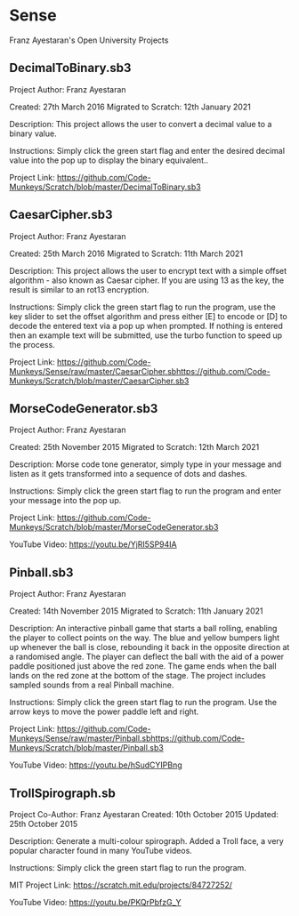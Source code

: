 # Sense
Franz Ayestaran's Open University Projects

DecimalToBinary.sb3
-------------------

Project Author: Franz Ayestaran

Created: 27th March 2016
Migrated to Scratch: 12th January 2021

Description:
This project allows the user to convert a decimal value to a binary value.

Instructions:
Simply click the green start flag and enter the desired decimal value into the pop up to display the binary equivalent.. 

Project Link: https://github.com/Code-Munkeys/Scratch/blob/master/DecimalToBinary.sb3


CaesarCipher.sb3
----------------

Project Author: Franz Ayestaran

Created: 25th March 2016
Migrated to Scratch: 11th March 2021

Description:
This project allows the user to encrypt text with a simple offset algorithm - also known as Caesar cipher. If you are using 13 as the key, the result is similar to an rot13 encryption.

Instructions:
Simply click the green start flag to run the program, use the key slider to set the offset algorithm and press either [E] to encode or [D] to decode the entered text via a pop up when prompted. If nothing is entered then an example text will be submitted, use the turbo function to speed up the process.

Project Link: https://github.com/Code-Munkeys/Sense/raw/master/CaesarCipher.sbhttps://github.com/Code-Munkeys/Scratch/blob/master/CaesarCipher.sb3


MorseCodeGenerator.sb3
----------------------
 
Project Author: Franz Ayestaran

Created: 25th November 2015
Migrated to Scratch: 12th March 2021

Description:
Morse code tone generator, simply type in your message and listen as it gets transformed into a sequence of dots and dashes.

Instructions:
Simply click the green start flag to run the program and enter your message into the pop up.

Project Link: https://github.com/Code-Munkeys/Scratch/blob/master/MorseCodeGenerator.sb3

YouTube Video: https://youtu.be/YjRI5SP94IA


Pinball.sb3
-----------

Project Author: Franz Ayestaran

Created: 14th November 2015 
Migrated to Scratch: 11th January 2021

Description:
An interactive pinball game that starts a ball rolling, enabling the player to collect points on the way. The blue and yellow bumpers light up whenever the ball is close, rebounding it back in the opposite direction at a randomised angle. The player can deflect the ball with the aid of a power paddle positioned just above the red zone. The game ends when the ball lands on the red zone at the bottom of the stage. The project includes sampled sounds from a real Pinball machine.

Instructions:
Simply click the green start flag to run the program. Use the arrow keys to move the power paddle left and right.

Project Link: https://github.com/Code-Munkeys/Sense/raw/master/Pinball.sbhttps://github.com/Code-Munkeys/Scratch/blob/master/Pinball.sb3

YouTube Video: https://youtu.be/hSudCYIPBng


TrollSpirograph.sb
------------------
 
Project Co-Author: Franz Ayestaran
Created: 10th October 2015 
Updated: 25th October 2015

Description:
Generate a multi-colour spirograph. Added a Troll face, a very popular character found in many YouTube videos.

Instructions:
Simply click the green start flag to run the program.

MIT Project Link: https://scratch.mit.edu/projects/84727252/

YouTube Video: https://youtu.be/PKQrPbfzG_Y
